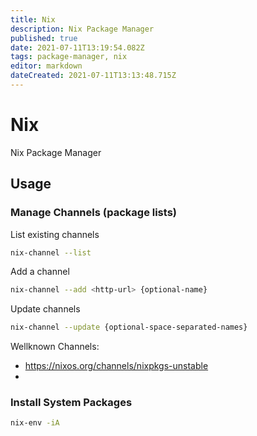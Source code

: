 ```yaml
---
title: Nix
description: Nix Package Manager
published: true
date: 2021-07-11T13:19:54.082Z
tags: package-manager, nix
editor: markdown
dateCreated: 2021-07-11T13:13:48.715Z
---
```


# Nix

Nix Package Manager

## Usage

### Manage Channels (package lists)

List existing channels

```bash
nix-channel --list
```

Add a channel

```bash
nix-channel --add <http-url> {optional-name}
```

Update channels

```bash
nix-channel --update {optional-space-separated-names}
```

Wellknown Channels:
- https://nixos.org/channels/nixpkgs-unstable
- 

### Install System Packages

```bash
nix-env -iA
```